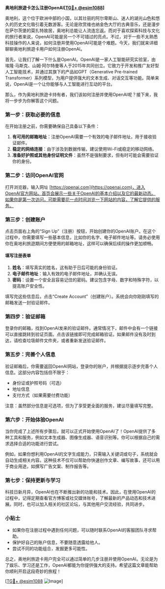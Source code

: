 **奥地利旅遊卡怎么注册OpenAI[[TG💪+ @esim1088](https://t.me/s/esim1088)]**

奥地利，这个位于欧洲中部的小国，以其壮丽的阿尔卑斯山、迷人的湖光山色和悠久的历史文化吸引着无数游客。无论是欣赏维也纳金色大厅的古典音乐，还是漫步在萨尔茨堡的莫扎特故居，奥地利总能让人流连忘返。而对于喜欢探索科技与文化的旅行者来说，OpenAI可能是另一个不可错过的亮点。不过，对于一些不太熟悉科技操作的人来说，如何注册并使用OpenAI可能是个难题。今天，我们就来详细聊聊奥地利旅遊卡用户如何注册OpenAI。

首先，让我们了解一下什么是OpenAI。OpenAI是一家人工智能研究实验室，由埃隆·马斯克、山姆·阿尔特曼等人于2015年共同创立。它致力于开发和推广友好型人工智能技术，并通过其旗下的产品如GPT（Generative Pre-trained Transformer）系列模型，为用户提供强大的文本生成、对话交互等功能。简单来说，OpenAI是一个让你能够与人工智能进行互动的平台。

那么，作为奥地利旅遊卡持有者，我们该如何注册并使用OpenAI呢？接下来，我将一步步为你解答这个问题。

### **第一步：获取必要的信息**
在开始注册之前，你需要确保自己具备以下条件：
1. **有可用的邮箱地址**：注册OpenAI需要一个有效的电子邮件地址，用于接收验证邮件。
2. **稳定的网络连接**：由于涉及到数据传输，建议使用Wi-Fi或稳定的移动网络。
3. **准备好护照或其他身份证明文件**：虽然不是强制要求，但有时可能会需要验证你的身份。

### **第二步：访问OpenAI官网**
打开浏览器，输入网址 [https://openai.com](https://openai.com)，进入OpenAI官方网站。首页会展示一些关于OpenAI的基本介绍以及它的最新动态。如果你是第一次访问，可能需要花一点时间浏览一下网站的内容，了解它提供的服务。

### **第三步：创建账户**
点击页面右上角的“Sign Up”（注册）按钮，开始创建你的OpenAI账户。在这个过程中，你需要填写一些基本信息，比如你的名字、电子邮件地址等。请务必使用你在奥地利旅遊期间方便使用的邮箱地址，这样可以确保后续的操作更加顺畅。

#### **填写注册表单**
1. **姓名**：填写真实的姓名，这有助于日后可能的身份验证。
2. **电子邮件地址**：输入有效的电子邮件地址，并确认无误。
3. **密码**：设置一个安全且容易记住的密码。建议包含字母、数字和特殊字符，以提高账户安全性。

填写完这些信息后，点击“Create Account”（创建账户）。系统会向你刚刚填写的邮箱发送一封验证邮件。

### **第四步：验证邮箱**
登录你的邮箱，找到OpenAI发来的验证邮件。通常情况下，邮件中会有一个链接可以直接跳转到验证页面。点击该链接即可完成邮箱验证。如果邮件没有及时到达，请检查垃圾邮件文件夹，或者重新发送验证邮件。

### **第五步：完善个人信息**
验证邮箱后，你需要返回OpenAI网站，登录你的账户，并根据提示逐步完善个人信息。这部分内容包括但不限于：
- 身份证或护照号码（可选）
- 地址信息
- 支付方式（如果需要付费功能）

注意：虽然部分信息是可选项，但为了享受更全面的服务，建议尽量填写完整。

### **第六步：开始体验OpenAI**
当你完成了上述所有步骤后，就可以正式开始使用OpenAI了！OpenAI提供了多种工具和服务，例如文本生成器、图像生成器、语音识别等。你可以根据自己的需求选择合适的功能进行尝试。

例如，如果你想利用OpenAI的文字生成能力，只需输入关键词或句子，系统就会自动生成相关内容。这种技术不仅可以帮助你快速创作文章、编写故事，还可以用于商业用途，如撰写广告文案、制作报告等。

### **第七步：保持更新与学习**
科技日新月异，OpenAI也在不断推出新的功能和技术。因此，在使用OpenAI的过程中，记得定期查看官方博客或社交媒体账号，了解最新的产品动态和技术进展。同时，也可以加入相关的社区论坛，与其他用户交流经验，共同进步。

### **小贴士**
- 如果你在注册过程中遇到任何问题，可以随时联系OpenAI的客服团队寻求帮助。
- 保护好自己的账户信息，不要随意透露给他人。
- 尝试不同的功能组合，发掘更多可能性。

总之，奥地利旅遊卡用户完全可以通过简单的几步注册并使用OpenAI。无论是为了娱乐、学习还是工作，OpenAI都能为你提供强大的支持。希望这篇文章能帮助你顺利开启这段奇妙的旅程！

[[TG💪+ @esim1088](https://t.me/s/esim1088) ![Image](https://i.postimg.cc/4NQfJmqS/Snipaste-2025-05-13-00-14-12.png)]